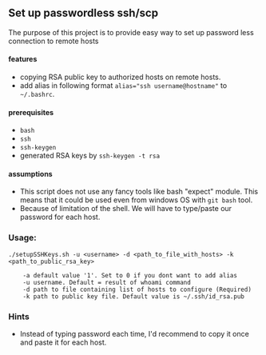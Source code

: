 ## Set up passwordless ssh/scp

The purpose of this project is to provide easy way to set up password less connection to remote hosts

#### features
* copying RSA public key to authorized hosts on remote hosts.
* add alias in following format `alias="ssh username@hostname"` to `~/.bashrc`.

#### prerequisites
* `bash`
* `ssh`
* `ssh-keygen`
* generated RSA keys by `ssh-keygen -t rsa`

#### assumptions
* This script does not use any fancy tools like bash "expect" module. This means that it could be used even from windows OS with  `git bash` tool.
* Because of limitation of the shell. We will have to type/paste our password for each host.

### Usage:

   `./setupSSHKeys.sh -u <username> -d <path_to_file_with_hosts> -k <path_to_public_rsa_key>`

        -a default value '1'. Set to 0 if you dont want to add alias
        -u username. Default = result of whoami command
        -d path to file containing list of hosts to configure (Required)
        -k path to public key file. Default value is ~/.ssh/id_rsa.pub

### Hints
* Instead of typing password each time, I'd recommend to copy it once and paste it for each host.


